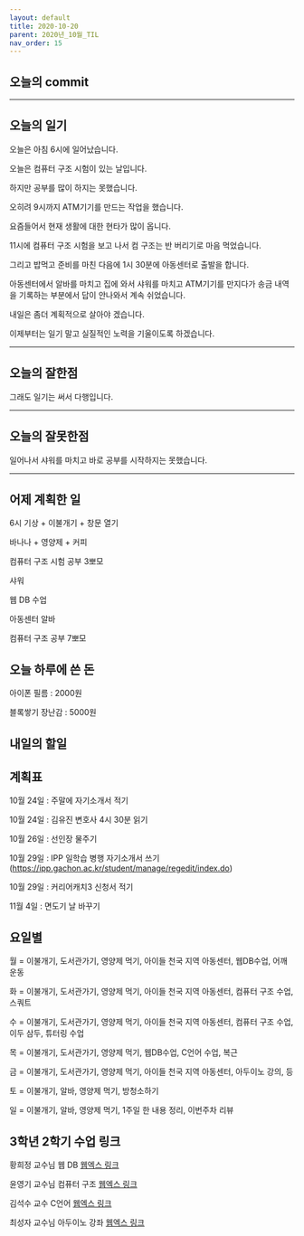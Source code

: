 ```yaml
---
layout: default
title: 2020-10-20
parent: 2020년_10월_TIL
nav_order: 15
---
```


## 오늘의 commit

---

## 오늘의 일기

오늘은 아침 6시에 일어났습니다.

오늘은 컴퓨터 구조 시험이 있는 날입니다.

하지만 공부를 많이 하지는 못했습니다.

오히려 9시까지 ATM기기를 만드는 작업을 했습니다.

요즘들어서 현재 생활에 대한 현타가 많이 옵니다.

11시에 컴퓨터 구조 시험을 보고 나서 컴 구조는 반 버리기로 마음 먹었습니다.

그리고 밥먹고 준비를 마친 다음에 1시 30분에 아동센터로 출발을 합니다.

아동센터에서 알바를 마치고 집에 와서 샤워를 마치고 ATM기기를 만지다가 송금 내역을 기록하는 부분에서 답이 안나와서 계속 쉬었습니다.

내일은 좀더 계획적으로 살아야 겠습니다.

이제부터는 일기 말고 실질적인 노력을 기울이도록 하겠습니다.

---

## 오늘의 잘한점

그래도 일기는 써서 다행입니다.

---

## 오늘의 잘못한점

일어나서 샤워를 마치고 바로 공부를 시작하지는 못했습니다.

---

## 어제 계획한 일

6시 기상 + 이불개기 + 창문 열기

바나나 + 영양제 + 커피

컴퓨터 구조 시험 공부 3뽀모

샤워

웹 DB 수업

아동센터 알바

컴퓨터 구조 공부 7뽀모

## 오늘 하루에 쓴 돈

아이폰 필름 : 2000원

블록쌓기 장난감 : 5000원

## 내일의 할일

## 계획표

10월 24일 : 주말에 자기소개서 적기

10월 24일 : 김유진 변호사 4시 30분 읽기

10월 26일 : 선인장 물주기

10월 29일 : IPP 일학습 병행 자기소개서 쓰기(https://ipp.gachon.ac.kr/student/manage/regedit/index.do)

10월 29일 : 커리어캐치3 신청서 적기

11월 4일 : 면도기 날 바꾸기

## 요일별

월 = 이불개기, 도서관가기, 영양제 먹기, 아이들 천국 지역 아동센터, 웹DB수업, 어깨운동

화 = 이불개기, 도서관가기, 영양제 먹기, 아이들 천국 지역 아동센터, 컴퓨터 구조 수업, 스쿼트

수 = 이불개기, 도서관가기, 영양제 먹기, 아이들 천국 지역 아동센터, 컴퓨터 구조 수업, 이두 삼두, 튜터링 수업

목 = 이불개기, 도서관가기, 영양제 먹기, 웹DB수업, C언어 수업, 복근

금 = 이불개기, 도서관가기, 영양제 먹기, 아이들 천국 지역 아동센터, 아두이노 강의, 등

토 = 이불개기, 알바, 영양제 먹기, 방청소하기

일 = 이불개기, 알바, 영양제 먹기, 1주일 한 내용 정리, 이번주차 리뷰

## 3학년 2학기 수업 링크

황희정 교수님 웹 DB [웹엑스 링크](https://gachon.webex.com/meet/hwanghj)

윤영기 교수님 컴퓨터 구조 [웹엑스 링크](http://gachon.webex.com/meet/ykyoon)

김석수 교수 C언어 [웹엑스 링크](http://gachon.webex.com/meet/sskim)

최성자 교수님 아두이노 강좌 [웹엑스 링크](https://gachon.webex.com/meet/artchoi0g)
